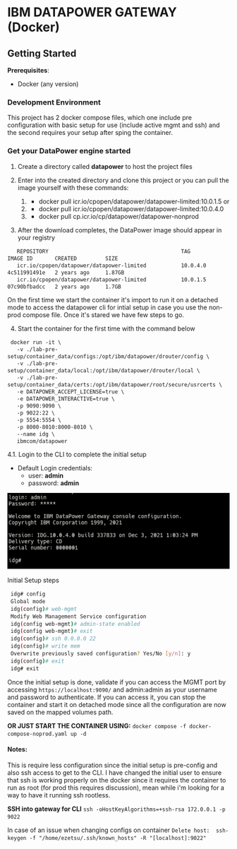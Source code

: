 <!-- eZetsu: Edilson Mucanze -->
<!-- email: macauleonardo@gmail.com -->
<!-- DevOps Automation Path -->

# IBM DATAPOWER GATEWAY (Docker)

## Getting Started

**Prerequisites**:

- Docker (any version)

### Development Environment

This project has 2 docker compose files, which one include pre configuration with basic setup for use (include active mgmt and ssh) and the second requires your setup after sping the container.

### Get your DataPower engine started

1. Create a directory called **datapower** to host the project files
2. Enter into the created directory and clone this project or you can pull the image yourself with these commands:
   1. - docker pull icr.io/cpopen/datapower/datapower-limited:10.0.1.5 or
   2. - docker pull icr.io/cpopen/datapower/datapower-limited:10.0.4.0
   3. - docker pull cp.icr.io/cp/datapower/datapower-nonprod

3. After the download completes, the DataPower image should appear in your registry

 ```code
    REPOSITORY                                          TAG                         IMAGE ID       CREATED         SIZE
    icr.io/cpopen/datapower/datapower-limited           10.0.4.0                    4c511991491e   2 years ago     1.87GB
    icr.io/cpopen/datapower/datapower-limited           10.0.1.5                    07c90bfbadcc   2 years ago     1.7GB
```

On the first time we start the container it's import to run it on a detached mode to access the datapower cli for intial setup in case you use the non-prod compose file. Once it's stared we have few steps to go.

4. Start the container for the first time with the command below

```code
 docker run -it \
   -v ./lab-pre-setup/container_data/configs:/opt/ibm/datapower/drouter/config \
   -v ./lab-pre-setup/container_data/local:/opt/ibm/datapower/drouter/local \
   -v ./lab-pre-setup/container_data/certs:/opt/ibm/datapower/root/secure/usrcerts \
   -e DATAPOWER_ACCEPT_LICENSE=true \
   -e DATAPOWER_INTERACTIVE=true \
   -p 9090:9090 \
   -p 9022:22 \
   -p 5554:5554 \
   -p 8000-8010:8000-8010 \
   --name idg \
   ibmcom/datapower
 ```

4.1. Login to the CLI to complete the initial setup
- Default Login credentials:
  - user: **admin**
  - password: **admin**

![dpcli](image.png)

Initial Setup steps

```bash
 idg# config
 Global mode
 idg(config)# web-mgmt
 Modify Web Management Service configuration
 idg(config web-mgmt)# admin-state enabled
 idg(config web-mgmt)# exit
 idg(config)# ssh 0.0.0.0 22
 idg(config)# write mem
 Overwrite previously saved configuration? Yes/No [y/n]: y
 idg(config)# exit
 idg# exit
```

<!-- Stop the container -->
Once the initial setup is done, validate if you can access the MGMT port by accessing ```https://localhost:9090/``` and admin:admin as your username and password to authenticate. If you can access it, you can stop the container and start it on detached mode since all the configuration are now saved on the mapped volumes path.

**OR JUST START THE CONTAINER USING:**
``docker compose -f docker-compose-noprod.yaml up -d``

#### Notes:

This is require less configuration since the initial setup is pre-config and also ssh access to get to the CLI. I have changed the initial user to ensure that ssh is working properly on the docker since it requires the container to run as root (for prod this requires discussion), mean while i'm looking for a way to have it running ssh rootless.

**SSH into gateway for CLI**
```ssh -oHostKeyAlgorithms=+ssh-rsa 172.0.0.1 -p 9022```

In case of an issue when changing configs on container
```Delete host:  ssh-keygen -f "/home/ezetsu/.ssh/known_hosts" -R "[localhost]:9022"```
